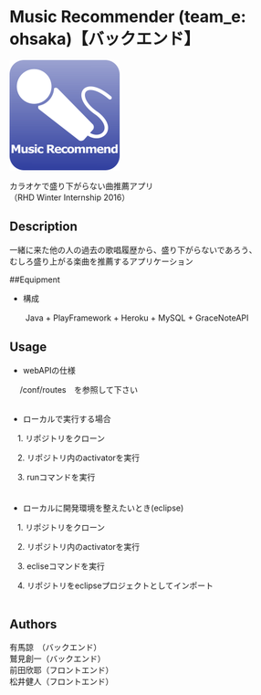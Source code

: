 Music Recommender (team_e: ohsaka)【バックエンド】
====

![music recommender](https://github.com/kentx422/Resource/blob/master/img/iconBlue2.png?raw=true)

カラオケで盛り下がらない曲推薦アプリ  
（RHD Winter Internship 2016）  

## Description

一緒に来た他の人の過去の歌唱履歴から、盛り下がらないであろう、  
むしろ盛り上がる楽曲を推薦するアプリケーション

##Equipment

* 構成

　　Java + PlayFramework + Heroku + MySQL + GraceNoteAPI

## Usage

* webAPIの仕様

　 /conf/routes　を参照して下さい <br>
<br>
* ローカルで実行する場合

　1. リポジトリをクローン

　2. リポジトリ内のactivatorを実行

　3. runコマンドを実行<br>
　

* ローカルに開発環境を整えたいとき(eclipse)

　1. リポジトリをクローン

　2. リポジトリ内のactivatorを実行

　3. ecliseコマンドを実行

　4. リポジトリをeclipseプロジェクトとしてインポート<br>
<br>
## Authors

有馬諒　（バックエンド）  
鷲見創一（バックエンド）  
前田欣耶（フロントエンド）  
松井健人（フロントエンド）  
